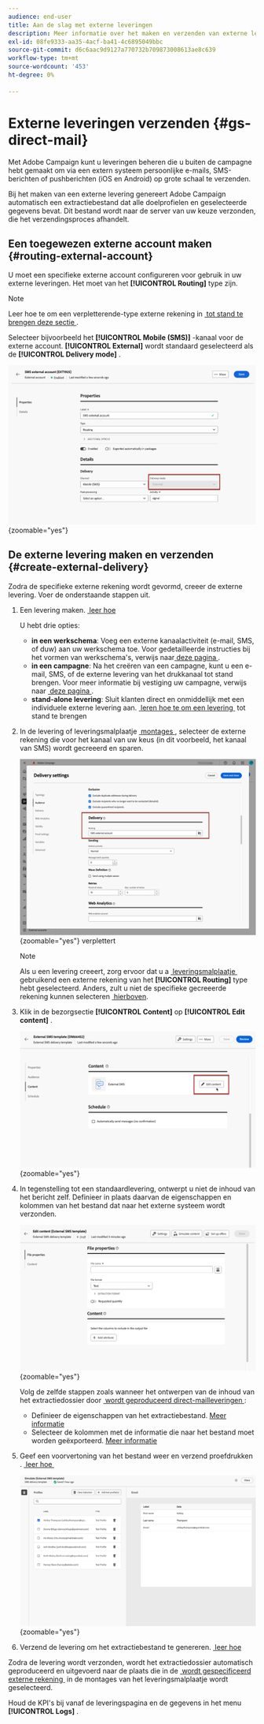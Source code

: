 ```yaml
---
audience: end-user
title: Aan de slag met externe leveringen
description: Meer informatie over het maken en verzenden van externe leveringen met Adobe Campaign Web
exl-id: 08fe9333-aa35-4acf-ba41-4c6895049bbc
source-git-commit: d6c6aac9d9127a770732b709873008613ae8c639
workflow-type: tm+mt
source-wordcount: '453'
ht-degree: 0%

---
```


# Externe leveringen verzenden {#gs-direct-mail}

Met Adobe Campaign kunt u leveringen beheren die u buiten de campagne hebt gemaakt om via een extern systeem persoonlijke e-mails, SMS-berichten of pushberichten (iOS en Android) op grote schaal te verzenden.

<!--The supported channels are Email, Mobile (SMS), and Push (iOS and Android).-->

Bij het maken van een externe levering genereert Adobe Campaign automatisch een extractiebestand dat alle doelprofielen en geselecteerde gegevens bevat. Dit bestand wordt naar de server van uw keuze verzonden, die het verzendingsproces afhandelt.

## Een toegewezen externe account maken {#routing-external-account}

U moet een specifieke externe account configureren voor gebruik in uw externe leveringen. Het moet van het **[!UICONTROL Routing]** type zijn.

>[!NOTE]
>
>Leer hoe te om een verpletterende-type externe rekening in [&#x200B; tot stand te brengen deze sectie &#x200B;](../administration/external-account.md#routing).

Selecteer bijvoorbeeld het **[!UICONTROL Mobile (SMS)]** -kanaal voor de externe account. **[!UICONTROL External]** wordt standaard geselecteerd als de **[!UICONTROL Delivery mode]** .

![&#x200B; Externe de wijzeconfiguratie van de rekeningslevering &#x200B;](../administration/assets/external-account-delivery-mode.png){zoomable="yes"}

## De externe levering maken en verzenden {#create-external-delivery}

Zodra de specifieke externe rekening wordt gevormd, creeer de externe levering. Voer de onderstaande stappen uit.

1. Een levering maken. [&#x200B; leer hoe &#x200B;](create-deliveries.md)

   U hebt drie opties:

   * **in een werkschema**: Voeg een externe kanaalactiviteit (e-mail, SMS, of duw) aan uw werkschema toe. Voor gedetailleerde instructies bij het vormen van werkschema&#39;s, verwijs naar [&#x200B; deze pagina &#x200B;](../workflows/gs-workflow-creation.md).
   * **in een campagne**: Na het creëren van een campagne, kunt u een e-mail, SMS, of de externe levering van het drukkanaal tot stand brengen. Voor meer informatie bij vestiging uw campagne, verwijs naar [&#x200B; deze pagina &#x200B;](../campaigns/gs-campaigns.md).
   * **stand-alone levering**: Sluit klanten direct en onmiddellijk met een individuele externe levering aan. [&#x200B; leren hoe te om een levering &#x200B;](../msg/gs-deliveries.md) tot stand te brengen

1. In de levering of leveringsmalplaatje [&#x200B; montages &#x200B;](../advanced-settings/delivery-settings.md), selecteer de externe rekening die voor het kanaal van uw keus (in dit voorbeeld, het kanaal van SMS) wordt gecreeerd en sparen.

   ![&#x200B; Externe levering die configuratie &#x200B;](assets/external-delivery-routing.png){zoomable="yes"} verplettert

   >[!NOTE]
   >
   >Als u een levering creeert, zorg ervoor dat u a [&#x200B; leveringsmalplaatje &#x200B;](delivery-template.md) gebruikend een externe rekening van het **[!UICONTROL Routing]** type hebt geselecteerd. Anders, zult u niet de specifieke gecreeerde rekening kunnen selecteren [&#x200B; hierboven &#x200B;](#routing-external-account).

1. Klik in de bezorgsectie **[!UICONTROL Content]** op **[!UICONTROL Edit content]** .

   ![&#x200B; geef inhoud in externe levering uit &#x200B;](assets/external-delivery-edit-content.png){zoomable="yes"}

1. In tegenstelling tot een standaardlevering, ontwerpt u niet de inhoud van het bericht zelf. Definieer in plaats daarvan de eigenschappen en kolommen van het bestand dat naar het externe systeem wordt verzonden.

   ![&#x200B; de eigenschappenconfiguratie van het Dossier voor externe levering &#x200B;](assets/external-delivery-file-properties.png){zoomable="yes"}

   Volg de zelfde stappen zoals wanneer het ontwerpen van de inhoud van het extractiedossier door [&#x200B; wordt geproduceerd direct-mailleveringen &#x200B;](../direct-mail/content-direct-mail.md):

   * Definieer de eigenschappen van het extractiebestand. [Meer informatie](../direct-mail/content-direct-mail.md#properties)
   * Selecteer de kolommen met de informatie die naar het bestand moet worden geëxporteerd. [Meer informatie](../direct-mail/content-direct-mail.md#content)

1. Geef een voorvertoning van het bestand weer en verzend proefdrukken <!--not in UI right now - to check--> . [&#x200B; leer hoe &#x200B;](../direct-mail/send-direct-mail.md#preview-dm)

   ![&#x200B; Simuleer externe levering &#x200B;](assets/external-delivery-simulate.png){zoomable="yes"}

1. Verzend de levering om het extractiebestand te genereren. [&#x200B; leer hoe &#x200B;](../direct-mail/send-direct-mail.md#send-dm)

Zodra de levering wordt verzonden, wordt het extractiedossier automatisch geproduceerd en uitgevoerd naar de plaats die in de [&#x200B; wordt gespecificeerd externe rekening &#x200B;](../administration/external-account.md#create-ext-account) in de montages van het leveringsmalplaatje wordt geselecteerd.

Houd de KPI&#39;s bij vanaf de leveringspagina en de gegevens in het menu **[!UICONTROL Logs]** .